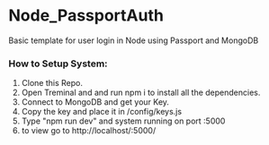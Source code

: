 # Node_PassportAuth
Basic template for user login in Node using Passport and MongoDB

### How to Setup System:
1. Clone this Repo.
2. Open Treminal and and run npm i to install all the dependencies.
3. Connect to MongoDB and get your Key.
4. Copy the key and place it in /config/keys.js
5. Type "npm run dev" and system running on port :5000
6. to view go to http://localhost/:5000/

